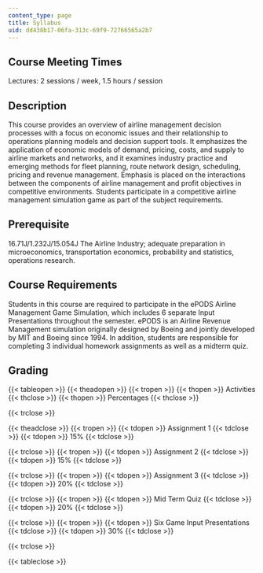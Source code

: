 ```yaml
---
content_type: page
title: Syllabus
uid: dd438b17-06fa-313c-69f9-72766565a2b7
---
```


Course Meeting Times
--------------------

Lectures: 2 sessions / week, 1.5 hours / session

Description
-----------

This course provides an overview of airline management decision processes with a focus on economic issues and their relationship to operations planning models and decision support tools. It emphasizes the application of economic models of demand, pricing, costs, and supply to airline markets and networks, and it examines industry practice and emerging methods for fleet planning, route network design, scheduling, pricing and revenue management. Emphasis is placed on the interactions between the components of airline management and profit objectives in competitive environments. Students participate in a competitive airline management simulation game as part of the subject requirements.

Prerequisite
------------

16.71J/1.232J/15.054J The Airline Industry; adequate preparation in microeconomics, transportation economics, probability and statistics, operations research.

Course Requirements
-------------------

Students in this course are required to participate in the ePODS Airline Management Game Simulation, which includes 6 separate Input Presentations throughout the semester. ePODS is an Airline Revenue Management simulation originally designed by Boeing and jointly developed by MIT and Boeing since 1994. In addition, students are responsible for completing 3 individual homework assignments as well as a midterm quiz.

Grading
-------

{{< tableopen >}}
{{< theadopen >}}
{{< tropen >}}
{{< thopen >}}
Activities
{{< thclose >}}
{{< thopen >}}
Percentages
{{< thclose >}}

{{< trclose >}}

{{< theadclose >}}
{{< tropen >}}
{{< tdopen >}}
Assignment 1
{{< tdclose >}}
{{< tdopen >}}
15%
{{< tdclose >}}

{{< trclose >}}
{{< tropen >}}
{{< tdopen >}}
Assignment 2
{{< tdclose >}}
{{< tdopen >}}
15%
{{< tdclose >}}

{{< trclose >}}
{{< tropen >}}
{{< tdopen >}}
Assignment 3
{{< tdclose >}}
{{< tdopen >}}
20%
{{< tdclose >}}

{{< trclose >}}
{{< tropen >}}
{{< tdopen >}}
Mid Term Quiz
{{< tdclose >}}
{{< tdopen >}}
20%
{{< tdclose >}}

{{< trclose >}}
{{< tropen >}}
{{< tdopen >}}
Six Game Input Presentations
{{< tdclose >}}
{{< tdopen >}}
30%
{{< tdclose >}}

{{< trclose >}}

{{< tableclose >}}